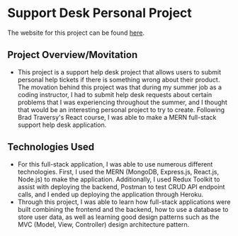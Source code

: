 # Support Desk Personal Project

The website for this project can be found [here](https://shinsupportdeskapp.herokuapp.com/). 

## Project Overview/Movitation
- This project is a support help desk project that allows users to submit personal help tickets 
if there is something wrong about their product. The movation behind this project was that during 
my summer job as a coding instructor, I had to submit help desk requests about certain problems
that I was experiencing throughout the summer, and I thought that would be an interesting personal
project to try to create. Following Brad Traversy's React course, I was able to make a MERN full-stack
support help desk application. 
## Technologies Used
- For this full-stack application, I was able to use numerous different technologies. First, I used the 
MERN (MongoDB, Express.js, React.js, Node.js) to make the application. Additionally, I used Redux Toolkit
to assist with deploying the backend, Postman to test CRUD API endpoint calls, and I ended up deploying
the application through Heroku. 
- Through this project, I was able to learn how full-stack applications were built combining the frontend
and the backend, how to use a database to store user data, as well as learning good design patterns such 
as the MVC (Model, View, Controller) design architecture pattern. 

